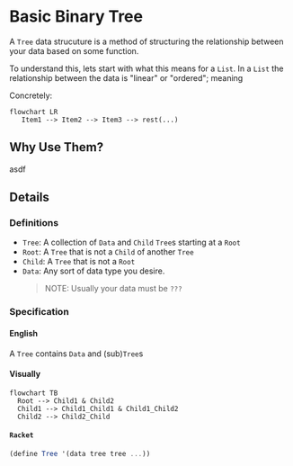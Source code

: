 # Basic Binary Tree

A `Tree` data strucuture is a method of structuring the relationship between
your data based on some function.

To understand this, lets start with what this means for a `List`. In a `List` the relationship between the data is "linear" or "ordered"; meaning 

Concretely:

```mermaid
flowchart LR
   Item1 --> Item2 --> Item3 --> rest(...)
```

## Why Use Them?

asdf

## Details

### Definitions

* `Tree`: A collection of `Data` and `Child` `Tree`s starting at a `Root`
* `Root`: A `Tree` that is not a `Child` of another `Tree`
* `Child`: A `Tree` that is not a `Root`
* `Data`: Any sort of data type you desire.
  > NOTE: Usually your data must be `???`

### Specification

#### English

A `Tree` contains `Data` and (sub)`Tree`s

#### Visually

```mermaid
flowchart TB
  Root --> Child1 & Child2
  Child1 --> Child1_Child1 & Child1_Child2
  Child2 --> Child2_Child
```

#### `Racket`

```scheme
(define Tree '(data tree tree ...))
```
